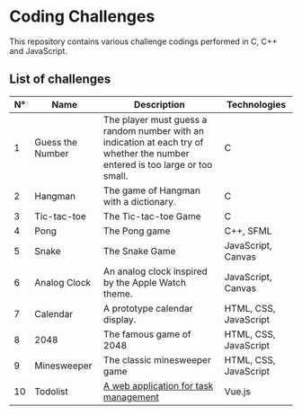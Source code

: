 # Coding Challenges
This repository contains various challenge codings performed in C, C++ and JavaScript.

## List of challenges
| N° | Name | Description | Technologies |
|----|------|-------------|--------------|
| 1 | Guess the Number | The player must guess a random number with an indication at each try of whether the number entered is too large or too small. | C |
| 2 | Hangman | The game of Hangman with a dictionary. | C |
| 3 | Tic-tac-toe | The Tic-tac-toe Game | C |
| 4 | Pong | The Pong game | C++, SFML |
| 5 | Snake | The Snake Game | JavaScript, Canvas |
| 6 | Analog Clock | An analog clock inspired by the Apple Watch theme. | JavaScript, Canvas |
| 7 | Calendar | A prototype calendar display. | HTML, CSS, JavaScript |
| 8 | 2048 | The famous game of 2048 | HTML, CSS, JavaScript |
| 9 | Minesweeper | The classic minesweeper game | HTML, CSS, JavaScript |
| 10 | Todolist | [A web application for task management](https://todoapp.mboultoureau.com/) | Vue.js |